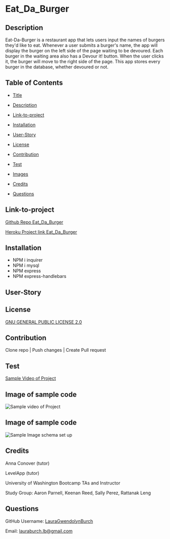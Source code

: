 # Eat_Da_Burger
## Description
Eat-Da-Burger is a restaurant app that lets users input the names of burgers they'd like to eat. Whenever a user submits a burger's name, the app will display the burger on the left side of the page waiting to be devoured. Each burger in the waiting area also has a Devour it! button. When the user clicks it, the burger will move to the right side of the page. This app stores every burger in the database, whether devoured or not.
## Table of Contents

* [Title](#Title)

* [Description](##Description)

* [Link-to-project](##Link-to-project)

* [Installation](##Installation)

* [User-Story](##User-Story)

* [License](##License)

* [Contribution](##Contribution)  

* [Test](##Test)

* [Images](##Images)

* [Credits](##Credits)

* [Questions](##Questions)



## Link-to-project 
[Github Repo Eat_Da_Burger](https://github.com/LauraGwendolynBurch/Eat_Da_Burger)

[Heroku Project link Eat_Da_Burger]()

## Installation
* NPM i inquirer
* NPM i mysql
* NPM express
* NPM express-handlebars

## User-Story

## License
[GNU GENERAL PUBLIC LICENSE 2.0](https://opensource.org/licenses/GPL-2.0)


## Contribution
Clone repo | Push changes | Create Pull request

## Test
[Sample Video of Project ]()

## Image of sample code
![Sample video of Project]()

## Image of sample code
![Sample Image schema set up]()

## Credits
Anna Conover (tutor)

LevelApp (tutor)

University of Washington Bootcamp TAs and Instructor

Study Group: Aaron Parnell, Keenan Reed, Sally Perez, Rattanak Leng

## Questions
GitHub Username: [LauraGwendolynBurch](https://github.com/LauraGwendolynBurch)

Email: <lauraburch.lb@gmail.com>


